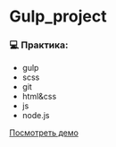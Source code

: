 # Gulp_project

<h3>&#128187; Практика:</h3>
<ul>
  <li>gulp</li>
  <li>scss</li>
  <li>git</li>
  <li>html&css</li>
  <li>js</li>
  <li>node.js</li>
</ul>

<a href="https://umikitsune.github.io/Gulp_project/">Посмотреть демо</a>
